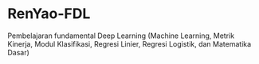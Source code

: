 # RenYao-FDL
Pembelajaran fundamental Deep Learning (Machine Learning, Metrik Kinerja, Modul Klasifikasi, Regresi Linier, Regresi Logistik, dan Matematika Dasar) 

